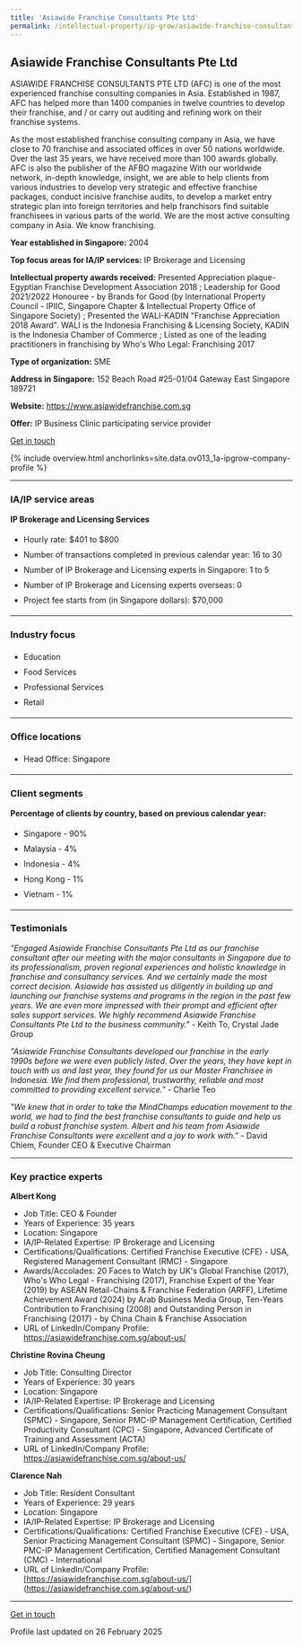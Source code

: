 ```yaml
---
title: 'Asiawide Franchise Consultants Pte Ltd'
permalink: /intellectual-property/ip-grow/asiawide-franchise-consultants-pte-ltd/
---
```


## Asiawide Franchise Consultants Pte Ltd

ASIAWIDE FRANCHISE CONSULTANTS PTE LTD (AFC) is one of the most experienced franchise consulting companies in Asia. Established in 1987, AFC has helped more than 1400 companies in twelve countries to develop their franchise, and / or carry out auditing and refining work on their franchise systems.

As the most established franchise consulting company in Asia, we have close to 70 franchise and associated offices in over 50 nations worldwide. Over the last 35 years, we have received more than 100 awards globally. AFC is also the publisher of the AFBO magazine
With our worldwide network, in-depth knowledge, insight, we are able to help clients from various industries to develop very strategic and effective franchise packages, conduct incisive franchise audits, to develop a market entry strategic plan into foreign territories and help franchisors find suitable franchisees in various parts of the world.
We are the most active consulting company in Asia. We know franchising.

<b>Year established in Singapore:</b> 2004

<b>Top focus areas for IA/IP services:</b> IP Brokerage and Licensing

<b>Intellectual property awards received:</b> Presented Appreciation plaque-Egyptian Franchise Development Association 2018 ;  Leadership for Good 2021/2022 Honouree - by Brands for Good (by International Property Council - IPIIC, Singapore Chapter & Intellectual Property Office of Singapore Society) ; Presented the WALI-KADIN "Franchise Appreciation 2018 Award". WALI is the Indonesia Franchising & Licensing Society, KADIN is the Indonesia Chamber of Commerce ; Listed as one of the leading practitioners in franchising by Who's Who Legal: Franchising 2017


<b>Type of organization:</b> SME

<b>Address in Singapore:</b> 152 Beach Road #25-01/04 Gateway East Singapore 189721

<b>Website:</b> <a href='https://www.asiawidefranchise.com.sg'>https://www.asiawidefranchise.com.sg</a>

<b>Offer:</b> IP Business Clinic participating service provider

<a class='btn' href='https://form.gov.sg/67b69f841c1ec67dcb772d96' target='_blank' rel='noopener'>Get in touch</a>

{% include overview.html anchorlinks=site.data.ov013_1a-ipgrow-company-profile %}

---
<a name='ip-related-service-areas'></a>
### IA/IP service areas

**IP Brokerage and Licensing Services**

<ul>
<li style='line-height: 27px; margin: 0px 0px !important'>Hourly rate:  $401 to $800</li>
<li style='line-height: 27px; margin: 0px 0px !important'>Number of transactions completed in previous calendar year: 16 to 30</li>
<li style='line-height: 27px; margin: 0px 0px !important'>Number of IP Brokerage and Licensing experts in Singapore: 1 to 5</li>
<li style='line-height: 27px; margin: 0px 0px !important'>Number of IP Brokerage and Licensing experts overseas: 0</li>
<li style='line-height: 27px; margin: 0px 0px !important'>Project fee starts from (in Singapore dollars):  $70,000</li>
</ul>

---
<a name='industry-focus'></a>
### Industry focus

<ul><li style='line-height: 27px; margin: 0px 0px !important'> Education</li><li style='line-height: 27px; margin: 0px 0px !important'>Food Services</li><li style='line-height: 27px; margin: 0px 0px !important'>Professional Services</li><li style='line-height: 27px; margin: 0px 0px !important'>Retail</li></ul>

---
<a name='office-locations'></a>
### Office locations

<ul><li style='line-height: 27px; margin: 0px 0px !important'> Head Office: Singapore</li></ul>

---
<a name='client-segments'></a>
### Client segments

**Percentage of clients by country, based on previous calendar year:**

<ul><li style='line-height: 27px; margin: 0px 0px !important'> Singapore - 90%</li><li style='line-height: 27px; margin: 0px 0px !important'>Malaysia - 4%</li><li style='line-height: 27px; margin: 0px 0px !important'>Indonesia - 4%</li><li style='line-height: 27px; margin: 0px 0px !important'>Hong Kong - 1%</li><li style='line-height: 27px; margin: 0px 0px !important'>Vietnam - 1%</li></ul>

---
<a name='testimonials'></a>
### Testimonials

*"Engaged Asiawide Franchise Consultants Pte Ltd as our franchise consultant after our meeting with the major consultants in Singapore due to its professionalism, proven regional experiences and holistic knowledge in franchise and consultancy services. And we certainly made the most correct decision. Asiawide has assisted us diligently in building up and launching our franchise systems and programs in the region in the past few years. We are even more impressed with their prompt and efficient after sales support services. We highly recommend Asiawide Franchise Consultants Pte Ltd to the business community."* - Keith To, Crystal Jade Group

*"Asiawide Franchise Consultants developed our franchise in the early 1990s before we were even publicly listed. Over the years, they have kept in touch with us and last year, they found for us our Master Franchisee in Indonesia. We find them professional, trustworthy, reliable and most committed to providing excellent service."* - Charlie Teo

*"We knew that in order to take the MindChamps education movement to the world, we had to find the best franchise consultants to guide and help us build a robust franchise system. Albert and his team from Asiawide Franchise Consultants were excellent and a joy to work with."* - David Chiem, Founder CEO & Executive Chairman




---
<a name='key-practice-experts'></a>
### Key practice experts

**Albert Kong**

- Job Title: CEO & Founder
- Years of Experience: 35 years
- Location: Singapore
- IA/IP-Related Expertise: IP Brokerage and Licensing
- Certifications/Qualifications: Certified Franchise Executive (CFE) - USA, Registered Management Consultant (RMC) - Singapore
- Awards/Accolades: 20 Faces to Watch by UK's Global Franchise (2017), Who's Who Legal - Franchising (2017), Franchise Expert of the Year (2019) by ASEAN Retail-Chains & Franchise Federation (ARFF), Lifetime Achievement Award (2024) by Arab Business Media Group, Ten-Years Contribution to Franchising (2008) and Outstanding Person in Franchising (2017) - by China Chain & Franchise Association
- URL of LinkedIn/Company Profile: <a href="https://asiawidefranchise.com.sg/about-us" target="_blank" rel="noopener">https://asiawidefranchise.com.sg/about-us/</a>

**Christine Rovina Cheung**

- Job Title: Consulting Director
- Years of Experience: 30 years
- Location: Singapore
- IA/IP-Related Expertise: IP Brokerage and Licensing
- Certifications/Qualifications: Senior Practicing Management Consultant (SPMC) - Singapore, Senior PMC-IP Management Certification, Certified Productivity Consultant (CPC) - Singapore, Advanced Certificate of Training and Assessment (ACTA)
- URL of LinkedIn/Company Profile: 
<a href="https://asiawidefranchise.com.sg/about-us/" target="_blank" rel="noopener">https://asiawidefranchise.com.sg/about-us/</a>  


**Clarence Nah**

- Job Title: Resident Consultant
- Years of Experience: 29 years
- Location: Singapore
- IA/IP-Related Expertise: IP Brokerage and Licensing
- Certifications/Qualifications: Certified Franchise Executive (CFE) - USA, Senior Practicing Management Consultant (SPMC) - Singapore, Senior PMC-IP Management Certification, Certified Management Consultant (CMC) - International
- URL of LinkedIn/Company Profile: [https://asiawidefranchise.com.sg/about-us/] (https://asiawidefranchise.com.sg/about-us/) 


---
<p>
<a class='btn' href='https://form.gov.sg/67b69f841c1ec67dcb772d96' target='_blank' rel='noopener'>Get in touch</a>
</p>
Profile last updated on 26 February 2025
